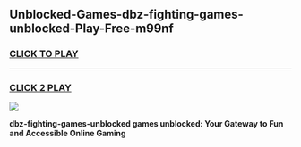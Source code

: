 
## Unblocked-Games-dbz-fighting-games-unblocked-Play-Free-m99nf
<h3>
<a href="https://premium76.site?title=dbz-fighting-games-unblocked&ref=22A">CLICK TO PLAY</a></h3>
<hr>

<h3>
<a href="https://premium76.site?title=dbz-fighting-games-unblocked&ref=22A">CLICK 2 PLAY</a>
  
</h3>

<a href="https://premium76.site?title=dbz-fighting-games-unblocked&ref=22A"><img src="https://clearcache.store/games.png"></a>


**dbz-fighting-games-unblocked games unblocked: Your Gateway to Fun and Accessible Online Gaming**
